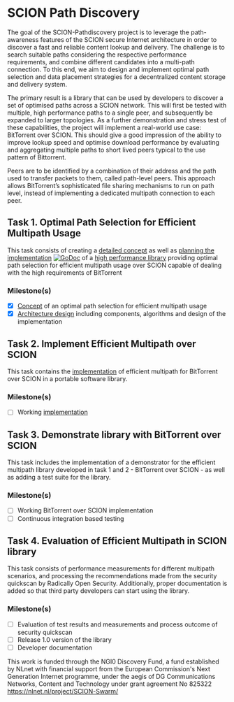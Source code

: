 # SCION Path Discovery

The goal of the SCION-Pathdiscovery project is to leverage the path-awareness features of the SCION secure Internet architecture in order to discover a fast and reliable content lookup and delivery. The challenge is to search suitable paths considering the respective performance requirements, and combine different candidates into a multi-path connection. To this end, we aim to design and implement optimal path selection and data placement strategies for a decentralized content storage and delivery system.

The primary result is a library that can be used by developers to discover a set of optimised paths across a SCION network. This will first be tested with multiple, high performance paths to a single peer, and subsequently be expanded to larger topologies. As a further demonstration and stress test of these capabilities, the project will implement a real-world use case: BitTorrent over SCION. This should give a good impression of the ability to improve lookup speed and optimise download performance by evaluating and aggregating multiple paths to short lived peers typical to the use pattern of Bittorrent.

Peers are to be identified by a combination of their address and the path used to transfer packets to them, called path-level peers. This approach allows BitTorrent’s sophisticated file sharing mechanisms to run on path level, instead of implementing a dedicated multipath connection to each peer.

## Task 1. Optimal Path Selection for Efficient Multipath Usage
This task consists of creating a [detailed concept](path-selection/path-selection.org) as well as [planning the implementation](https://godocs.io/github.com/netsys-lab/scion-multipath-lib) [![GoDoc](https://godoc.org/github.com/netsys-lab/scion-multipath-lib?status.svg)](https://godocs.io/github.com/netsys-lab/scion-multipath-lib) of a [high performance library](https://github.com/netsys-lab/scion-multipath-lib) providing optimal path selection for efficient multipath usage over SCION capable of dealing with the high requirements of BitTorrent

### Milestone(s)
- [x] [Concept](path-selection/path-selection.org) of an optimal path selection for efficient multipath usage
- [x] [Architecture design](https://godocs.io/github.com/netsys-lab/scion-multipath-lib) including components, algorithms and design of the implementation

## Task 2. Implement Efficient Multipath over SCION
This task contains the [implementation](https://github.com/netsys-lab/scion-multipath-lib) of efficient multipath for BitTorrent over SCION in a portable software library.

### Milestone(s)
- [ ] Working [implementation](https://github.com/netsys-lab/scion-multipath-lib) 

## Task 3. Demonstrate library with BitTorrent over SCION
This task includes the implementation of a demonstrator for the efficient multipath library developed in task 1 and 2 - BitTorrent over SCION - as well as adding a test suite for the library.

### Milestone(s)
- [ ] Working BitTorrent over SCION implementation
- [ ] Continuous integration based testing

## Task 4. Evaluation of Efficient Multipath in SCION library
This task consists of performance measurements for different multipath scenarios, and processing the recommendations made from the security quickscan by Radically Open Security. Additionally, proper documentation is added so that third party developers can start using the library.

### Milestone(s)
- [ ] Evaluation of test results and measurements and process outcome of security quickscan
- [ ] Release 1.0 version of the library
- [ ] Developer documentation

This work is funded through the NGI0 Discovery Fund, a fund established by NLnet with financial support from the European Commission's Next Generation Internet programme, under the aegis of DG Communications Networks, Content and Technology under grant agreement No 825322 https://nlnet.nl/project/SCION-Swarm/
